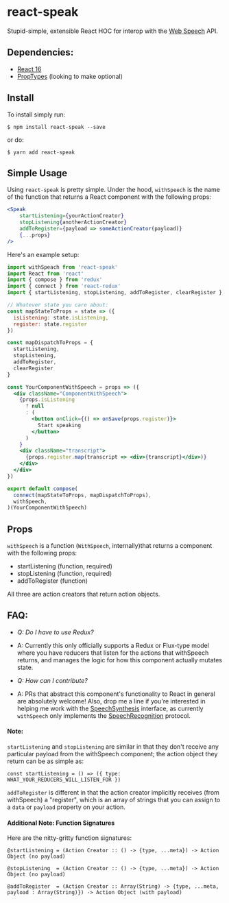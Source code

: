 # react-speak

Stupid-simple, extensible React HOC for interop with the [Web Speech](https://w3c.github.io/speech-api/speechapi.html) API.

## Dependencies:
- [React 16](https://github.com/facebook/react)
- [PropTypes](https://github.com/facebook/prop-types) (looking to make optional)

## Install
To install simply run:

```$ npm install react-speak --save```

or do:

```$ yarn add react-speak```


## Simple Usage

Using `react-speak` is pretty simple. Under the hood, `withSpeech` is the name of the function that returns a React component with the following props:

``` jsx
<Speak 
	startListening={yourActionCreator} 
	stopListening{anotherActionCreator} 
	addToRegister={payload => someActionCreator(payload)}
	{...props}
/>
```

Here's an example setup:

``` jsx
import withSpeach from 'react-speak'
import React from 'react'
import { compose } from 'redux'
import { connect } from 'react-redux'
import { startListening, stopListening, addToRegister, clearRegister } from '../actions/speech'

// Whatever state you care about:
const mapStateToProps = state => ({ 
  isListening: state.isListening,
  register: state.register
})

const mapDispatchToProps = {
  startListening,
  stopListening,
  addToRegister,
  clearRegister
}

const YourComponentWithSpeech = props => ({
  <div className="ComponentWithSpeech">
    {props.isListening
      ? null 
      : (
        <button onClick={() => onSave(props.register)}>
		  Start speaking
        </button>
      )
    }
    <div className="transcript">
      {props.register.map(transcript => <div>{transcript}</div>)}
    </div>
  </div>
})

export default compose(
  connect(mapStateToProps, mapDispatchToProps),
  withSpeech,
)(YourComponentWithSpeech)
```

## Props

`withSpeech` is a function (`WithSpeech`, internally)that returns a component with the following props: 

* startListening (function, required)
* stopListening (function, required)
* addToRegister (function)

All three are action creators that return action objects.

## FAQ:

* _Q: Do I have to use Redux?_ 
* A: Currently this only officially supports a Redux or Flux-type model where you have reducers that listen for the actions that withSpeech returns, and manages the logic for how this component actually mutates state.
 
* _Q: How can I contribute?_ 
* A: PRs that abstract this component's functionality to React in general are absolutely welcome! Also, drop me a line if you're interested in helping me work with the [SpeechSynthesis](https://w3c.github.io/speech-api/speechapi.html#tts-section) interface, as currently `withSpeech` only implements the [SpeechRecognition](https://w3c.github.io/speech-api/speechapi.html#speechreco-section) protocol.


#### Note:

`startListening` and `stopListening` are similar in that they 
don't receive any particular payload from the withSpeech
component; the action object they return can be as simple as:

```const startListening = () => ({ type: WHAT_YOUR_REDUCERS_WILL_LISTEN_FOR })```

`addToRegister` is different in that the action creator implicitly
receives (from withSpeech) a "register", which is an array of strings
that you can assign to a `data` or `payload` property on your action.

#### Additional Note: Function Signatures

Here are the nitty-gritty function signatures:

```@startListening = (Action Creator :: () -> {type, ...meta}) -> Action Object (no payload)```

```@stopListening  = (Action Creator :: () -> {type, ...meta}) -> Action Object (no payload)```

```@addToRegister  = (Action Creator :: Array(String) -> {type, ...meta, payload : Array(String)}) -> Action Object (with payload)```



